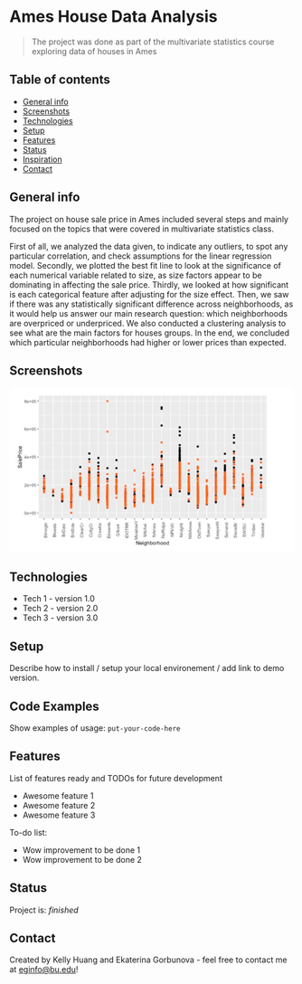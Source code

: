 # Ames House Data Analysis
> The project was done as part of the multivariate statistics course exploring data of houses in Ames

## Table of contents
* [General info](#general-info)
* [Screenshots](#screenshots)
* [Technologies](#technologies)
* [Setup](#setup)
* [Features](#features)
* [Status](#status)
* [Inspiration](#inspiration)
* [Contact](#contact)

## General info
The project on house sale price in Ames included several steps and mainly focused on the topics that were covered in multivariate statistics class. 

First of all, we analyzed the data given, to indicate any outliers, to spot any particular correlation, and check assumptions for the linear regression model. Secondly, we plotted the best fit line to look at the significance of each numerical variable related to size, as size factors appear to be dominating in affecting the sale price. Thirdly, we looked at how significant is each categorical feature after adjusting for the size effect. Then, we saw if there was any statistically significant difference across neighborhoods, as it would help us answer our main research question: which neighborhoods are overpriced or underpriced. We also conducted a clustering analysis to see what are the main factors for houses groups. In the end, we concluded which particular neighborhoods had higher or lower prices than expected.

## Screenshots
![Example screenshot](example.png)

## Technologies
* Tech 1 - version 1.0
* Tech 2 - version 2.0
* Tech 3 - version 3.0

## Setup
Describe how to install / setup your local environement / add link to demo version.

## Code Examples
Show examples of usage:
`put-your-code-here`

## Features
List of features ready and TODOs for future development
* Awesome feature 1
* Awesome feature 2
* Awesome feature 3

To-do list:
* Wow improvement to be done 1
* Wow improvement to be done 2

## Status
Project is: _finished_

## Contact
Created by Kelly Huang and Ekaterina Gorbunova - feel free to contact me at eginfo@bu.edu!
